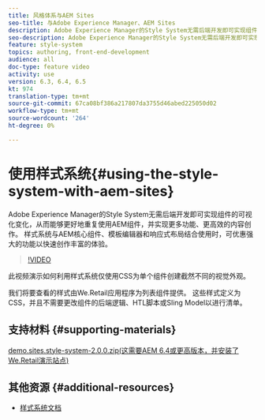 ```yaml
---
title: 风格体系与AEM Sites
seo-title: 与Adobe Experience Manager、AEM Sites
description: Adobe Experience Manager的Style System无需后端开发即可实现组件的可视化变化，从而能够更好地重复使用AEM组件，并实现更多功能、更高效的内容创作。 样式系统与AEM核心组件、模板编辑器和响应式布局结合使用时，可优惠强大的功能以快速创作丰富的体验。
seo-description: Adobe Experience Manager的Style System无需后端开发即可实现组件的可视化变化，从而能够更好地重复使用AEM组件，并实现更多功能、更高效的内容创作。 样式系统与AEM核心组件、模板编辑器和响应式布局结合使用时，可优惠强大的功能以快速创作丰富的体验。
feature: style-system
topics: authoring, front-end-development
audience: all
doc-type: feature video
activity: use
version: 6.3, 6.4, 6.5
kt: 974
translation-type: tm+mt
source-git-commit: 67ca08bf386a217807da3755d46abed225050d02
workflow-type: tm+mt
source-wordcount: '264'
ht-degree: 0%

---
```



# 使用样式系统{#using-the-style-system-with-aem-sites}

Adobe Experience Manager的Style System无需后端开发即可实现组件的可视化变化，从而能够更好地重复使用AEM组件，并实现更多功能、更高效的内容创作。 样式系统与AEM核心组件、模板编辑器和响应式布局结合使用时，可优惠强大的功能以快速创作丰富的体验。

>[!VIDEO](https://video.tv.adobe.com/v/21750/?quality=9&learn=on)

此视频演示如何利用样式系统仅使用CSS为单个组件创建截然不同的视觉外观。

我们将要查看的样式由We.Retail应用程序为列表组件提供。 这些样式定义为CSS，并且不需要更改组件的后端逻辑、HTL脚本或Sling Model以进行清单。

## 支持材料 {#supporting-materials}

[demo.sites.style-system-2.0.0.zip(这需要AEM 6.4或更高版本，并安装了We.Retail演示站点)](assets/demo_sites_style-system-200.zip)

## 其他资源 {#additional-resources}

* [样式系统文档](https://docs.adobe.com/content/help/en/experience-manager-65/developing/components/style-system.html)
